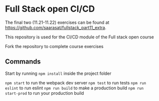 # Full Stack open CI/CD

The final two (11.21-11.22) exercises can be found at https://github.com/saarasat/fullstack_part11_extra.

This repository is used for the CI/CD module of the Full stack open course

Fork the repository to complete course exercises

## Commands

Start by running `npm install` inside the project folder

`npm start` to run the webpack dev server
`npm test` to run tests
`npm run eslint` to run eslint
`npm run build` to make a production build
`npm run start-prod` to run your production build
